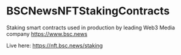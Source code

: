 # BSCNewsNFTStakingContracts

Staking smart contracts used in production by leading Web3 Media company https://www.bsc.news

Live here: https://nft.bsc.news/staking
